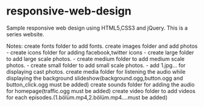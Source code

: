 responsive-web-design
=====================

Sample responsive web design using HTML5,CSS3 and jQuery. This is a series website.

Notes: create fonts folder to add fonts.
       create images folder and add photos
       - create icons folder for adding facebook,twitter icons
       - create large folder to add large scale photos.
       - create medium folder to add medium scale photos.
       - create small folder to add small scale photos.
       - add 1.jpg... for displaying cast photos.
       create media folder for listening the audio while displaying the background slideshow(background.ogg,button.ogg and button_click.ogg must be added)
       create sounds folder for adding the audio for homepage(traffic.ogg must be added)
       create video folder to add videos for each episodes.(1.bölüm.mp4,2.bölüm.mp4....must be added)
       
